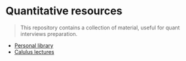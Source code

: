# Quantitative resources

> This repository contains a collection of material, useful for quant interviews preparation.

- [Personal library](books.md)
- [Calulus lectures](gobbino.md)
